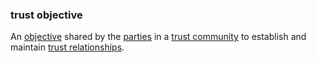 ### trust objective

<p class="c8"><span>An </span><span class="c2"><a class="c3" href="#h.k0v6ir8wmcav">objective</a></span><span>&nbsp;shared by the </span><span class="c2"><a class="c3" href="#h.cn6bno48fomj">parties</a></span><span>&nbsp;in a </span><span class="c2"><a class="c3" href="#h.a9l3odcb1s29">trust community</a></span><span>&nbsp;to establish and maintain </span><span class="c2"><a class="c3" href="#h.pu2asd79bqzo">trust relationships</a></span><span class="c0">.</span></p>